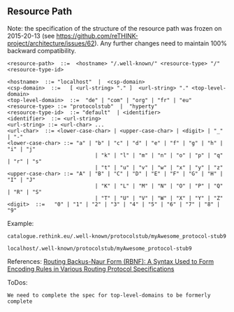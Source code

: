 
## Resource Path

Note: the specification of the structure of the resource path was frozen on 2015-20-13 (see https://github.com/reTHINK-project/architecture/issues/62).  Any further changes need to maintain
100% backward compatibility.


    <resource-path>  ::=  <hostname> "/.well-known/" <resource-type> "/" <resource-type-id>

    <hostname>  ::= "localhost"  |  <csp-domain>
    <csp-domain>  ::=   [ <url-string> "." ]  <url-string> "." <top-level-domain>
    <top-level-domain>  ::=  "de" | "com" | "org" | "fr" | "eu"
    <resource-type> ::= "protocolstub"  |  "hyperty" 
    <resource-type-id>  ::= "default"  | <identifier>
    <identifier>  ::= <url-string>
    <url-string> ::= <url-char> ...
    <url-char>  ::= <lower-case-char> | <upper-case-char> | <digit> | "_" | "-"
    <lower-case-char> ::= "a" | "b" | "c" | "d" | "e" | "f" | "g" | "h" | "i" | "j" 
                                | "k" | "l" | "m" | "n" | "o" | "p" | "q" | "r" | "s" 
                                | "t" | "u" | "v" | "w" | "x" | "y" | "z"
    <upper-case-char> ::= "A" | "B" | "C" | "D" | "E" | "F" | "G" | "H" | "I" | "J" 
                                | "K" | "L" | "M" | "N" | "O" | "P" | "Q" | "R" | "S" 
                                | "T" | "U" | "V" | "W" | "X" | "Y" | "Z"
    <digit>  ::=   "0" | "1" | "2" | "3" | "4" | "5" | "6" | "7" | "8" | "9" 

Example:

    catalogue.rethink.eu/.well-known/protocolstub/myAwesome_protocol-stub9

    localhost/.well-known/protocolstub/myAwesome_protocol-stub9

References:
    [Routing Backus-Naur Form (RBNF): A Syntax Used to Form Encoding Rules in Various Routing Protocol Specifications](http://tools.ietf.org/html/rfc5511)
    
ToDos:

    We need to complete the spec for top-level-domains to be formerly complete

